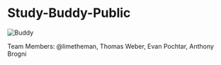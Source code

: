 # Study-Buddy-Public
 ![Buddy](https://user-images.githubusercontent.com/114538661/215340197-b41f243f-29bf-4ea8-a028-5774e8c31bea.png)

Team Members: @limetheman, Thomas Weber, Evan Pochtar, Anthony Brogni
